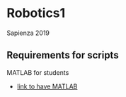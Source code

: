 # Robotics1
Sapienza 2019 

## Requirements for scripts
MATLAB for students
* [link to have MATLAB](https://it.mathworks.com/academia/tah-portal/sapienza-universita-di-roma-40576534.html)


